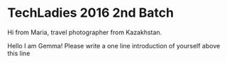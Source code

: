 # TechLadies 2016 2nd Batch

Hi from Maria, travel photographer from Kazakhstan.

Hello I am Gemma!
Please write a one line introduction of yourself above this line